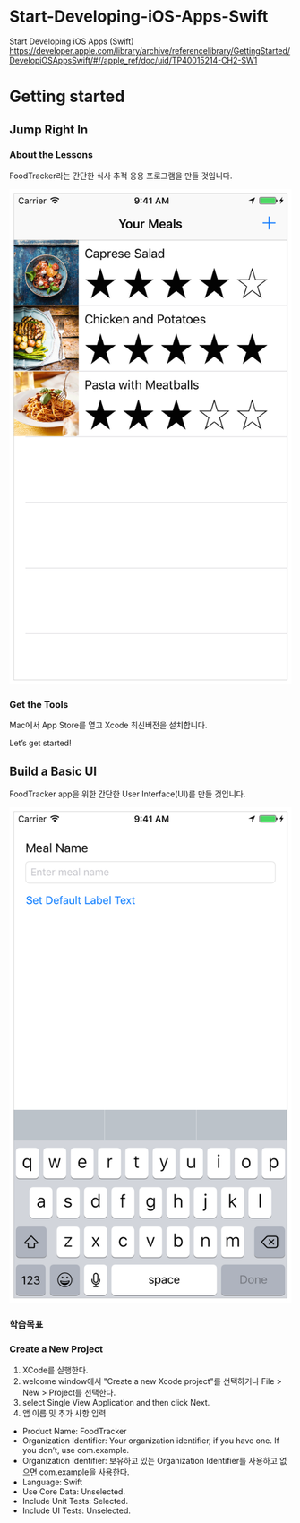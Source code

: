 # Start-Developing-iOS-Apps-Swift
Start Developing iOS Apps (Swift)
https://developer.apple.com/library/archive/referencelibrary/GettingStarted/DevelopiOSAppsSwift/#//apple_ref/doc/uid/TP40015214-CH2-SW1


# Getting started
## Jump Right In
### About the Lessons

FoodTracker라는 간단한 식사 추적 응용 프로그램을 만들 것입니다.

![FoodTracker](./images/IN_sim_navbar_2x.png)


### Get the Tools
Mac에서 App Store를 열고 Xcode 최신버전을 설치합니다.

Let’s get started!

## Build a Basic UI
FoodTracker app을 위한 간단한 User Interface(UI)를 만들 것입니다.

![Basic UI](./images/BBUI_sim_finalUI_2x.png)

### 학습목표

### Create a New Project
1. XCode를 실행한다.
2. welcome window에서 "Create a new Xcode project"를 선택하거나 File > New > Project를 선택한다.
3. select Single View Application and then click Next.
4. 앱 이름 및 추가 사항 입력
  * Product Name: FoodTracker
  * Organization Identifier: Your organization identifier, if you have one. If you don’t, use com.example.
  * Organization Identifier: 보유하고 있는 Organization Identifier를 사용하고 없으면 com.example을 사용한다.
  * Language: Swift
  * Use Core Data: Unselected.
  * Include Unit Tests: Selected.
  * Include UI Tests: Unselected.


  




